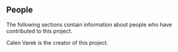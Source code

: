 ## People

The following sections contain information about people who have contributed to this project.

Calen Varek is the creator of this project.